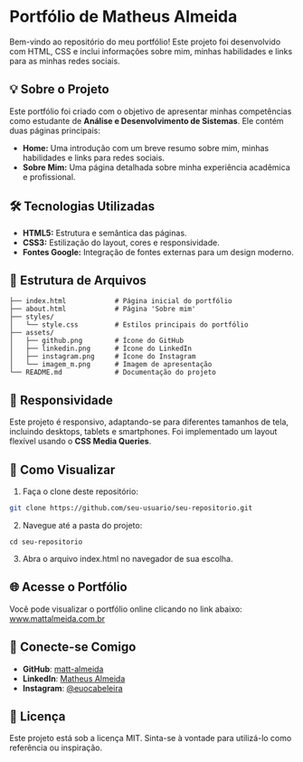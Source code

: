 # Portfólio de Matheus Almeida

Bem-vindo ao repositório do meu portfólio! Este projeto foi desenvolvido com HTML, CSS e inclui informações sobre mim, minhas habilidades e links para as minhas redes sociais.

## 💡 Sobre o Projeto

Este portfólio foi criado com o objetivo de apresentar minhas competências como estudante de **Análise e Desenvolvimento de Sistemas**. Ele contém duas páginas principais:

- **Home:** Uma introdução com um breve resumo sobre mim, minhas habilidades e links para redes sociais.
- **Sobre Mim:** Uma página detalhada sobre minha experiência acadêmica e profissional.

## 🛠️ Tecnologias Utilizadas

- **HTML5:** Estrutura e semântica das páginas.
- **CSS3:** Estilização do layout, cores e responsividade.
- **Fontes Google:** Integração de fontes externas para um design moderno.

## 📂 Estrutura de Arquivos

```plaintext
├── index.html            # Página inicial do portfólio
├── about.html            # Página 'Sobre mim'
├── styles/
│   └── style.css         # Estilos principais do portfólio
├── assets/
│   ├── github.png        # Ícone do GitHub
│   ├── linkedin.png      # Ícone do LinkedIn
│   ├── instagram.png     # Ícone do Instagram
│   └── imagem_m.png      # Imagem de apresentação
└── README.md             # Documentação do projeto
```
## 📱 Responsividade

Este projeto é responsivo, adaptando-se para diferentes tamanhos de tela, incluindo desktops, tablets e smartphones. Foi implementado um layout flexível usando o **CSS Media Queries**.

## 🚀 Como Visualizar

1. Faça o clone deste repositório:
```bash
git clone https://github.com/seu-usuario/seu-repositorio.git
```

2. Navegue até a pasta do projeto:

```
cd seu-repositorio
```

3. Abra o arquivo index.html no navegador de sua escolha.
   
## 🌐 Acesse o Portfólio

Você pode visualizar o portfólio online clicando no link abaixo:
www.mattalmeida.com.br

## 🤝 Conecte-se Comigo

* **GitHub**: [matt-almeida](https://github.com/matt-almeida)
* **LinkedIn**: [Matheus Almeida](https://www.linkedin.com/in/matheus-almeida-jesus/)
* **Instagram**: [@euocabeleira](https://www.instagram.com/euocabeleira/)

## 📝 Licença
Este projeto está sob a licença MIT. Sinta-se à vontade para utilizá-lo como referência ou inspiração.